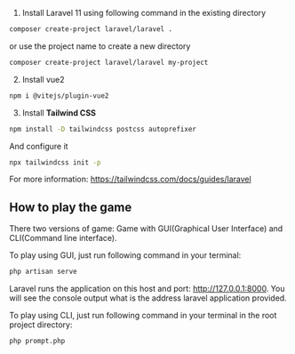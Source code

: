 1. Install Laravel 11 using following command in the existing directory

```bash
composer create-project laravel/laravel .
```

or use the project name to create a new directory

```bash
composer create-project laravel/laravel my-project
```

2. Install vue2

```bash
npm i @vitejs/plugin-vue2
```

3. Install **Tailwind CSS**

```bash
npm install -D tailwindcss postcss autoprefixer
```

And configure it

```bash
npx tailwindcss init -p
```

For more information: https://tailwindcss.com/docs/guides/laravel

## How to play the game

There two versions of game: Game with GUI(Graphical User Interface) and CLI(Command line interface).

To play using GUI, just run following command in your terminal:

```bash
php artisan serve
```

Laravel runs the application on this host and port: http://127.0.0.1:8000. You will see the console output what is the address laravel application provided.

To play using CLI, just run following command in your terminal in the root project directory:

```bash
php prompt.php
```

